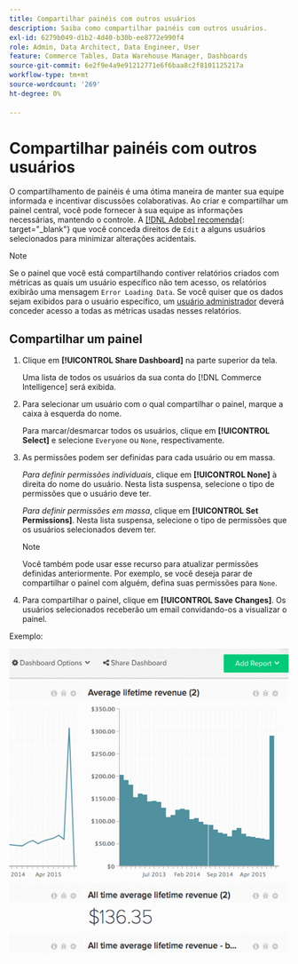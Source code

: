 ```yaml
---
title: Compartilhar painéis com outros usuários
description: Saiba como compartilhar painéis com outros usuários.
exl-id: 6279b049-d1b2-4d40-b30b-ee8772e990f4
role: Admin, Data Architect, Data Engineer, User
feature: Commerce Tables, Data Warehouse Manager, Dashboards
source-git-commit: 6e2f9e4a9e91212771e6f6baa8c2f8101125217a
workflow-type: tm+mt
source-wordcount: '269'
ht-degree: 0%

---
```


# Compartilhar painéis com outros usuários

O compartilhamento de painéis é uma ótima maneira de manter sua equipe informada e incentivar discussões colaborativas. Ao criar e compartilhar um painel central, você pode fornecer à sua equipe as informações necessárias, mantendo o controle. A [[!DNL Adobe] recomenda](../../best-practices/share-dashboard-best-practice.md){: target="_blank"} que você conceda direitos de `Edit` a alguns usuários selecionados para minimizar alterações acidentais.

>[!NOTE]
>
>Se o painel que você está compartilhando contiver relatórios criados com métricas as quais um usuário específico não tem acesso, os relatórios exibirão uma mensagem `Error Loading Data`. Se você quiser que os dados sejam exibidos para o usuário específico, um [usuário administrador](../../administrator/user-management/user-management.md) deverá conceder acesso a todas as métricas usadas nesses relatórios.

## Compartilhar um painel

1. Clique em **[!UICONTROL Share Dashboard]** na parte superior da tela.

   Uma lista de todos os usuários da sua conta do [!DNL Commerce Intelligence] será exibida.

1. Para selecionar um usuário com o qual compartilhar o painel, marque a caixa à esquerda do nome.

   Para marcar/desmarcar todos os usuários, clique em **[!UICONTROL Select]** e selecione `Everyone` ou `None`, respectivamente.

1. As permissões podem ser definidas para cada usuário ou em massa.

   *Para definir permissões individuais*, clique em **[!UICONTROL None]** à direita do nome do usuário. Nesta lista suspensa, selecione o tipo de permissões que o usuário deve ter.

   *Para definir permissões em massa*, clique em **[!UICONTROL Set Permissions]**. Nesta lista suspensa, selecione o tipo de permissões que os usuários selecionados devem ter.

   >[!NOTE]
   >
   >Você também pode usar esse recurso para atualizar permissões definidas anteriormente. Por exemplo, se você deseja parar de compartilhar o painel com alguém, defina suas permissões para `None`.

1. Para compartilhar o painel, clique em **[!UICONTROL Save Changes]**. Os usuários selecionados receberão um email convidando-os a visualizar o painel.

Exemplo:

![compartilhar painel](../../assets/Share_Dashboards.gif)
